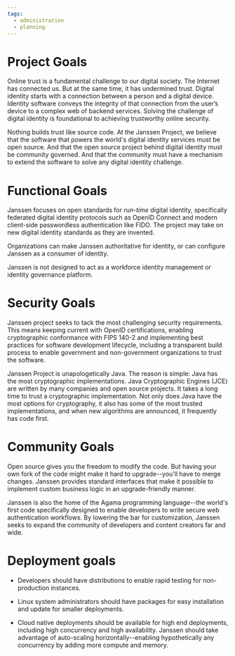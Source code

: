 ```yaml
---
tags:
  - administration
  - planning
---
```


# Project Goals

Online trust is a fundamental challenge to our digital society. The Internet has connected us. But at the same time, it has undermined trust. Digital identity starts with a connection between a person and a digital device. Identity software conveys the integrity of that connection from the user’s device to a complex web of backend services. Solving the challenge of digital identity is foundational to achieving trustworthy online security.

Nothing builds trust like source code. At the Janssen Project, we believe that
the software that powers the world's digital identity services must be open
source. And that the open source project behind digital identity must be
community governed. And that the community must have a mechanism to extend the
software to solve any digital identity challenge.

# Functional Goals

Janssen focuses on open standards for *run-time* digital identity, specifically federated digital identity protocols such as OpenID Connect and modern
client-side passwordless authentication like FIDO. The project may take on new digital identity standards as they are invented.

Organizations can make Janssen authoritative for identity, or can configure
Janssen as a consumer of identity.

Janssen is not designed to act as a workforce identity management or identity
governance platform.

# Security Goals

Janssen project seeks to tack the most challenging security requirements. This means keeping current with OpenID certifications, enabling cryptographic conformance with FIPS 140-2 and implementing best practices for software development lifecycle, including a transparent build process to enable
government and non-government organizations to trust the software.

Janssen Project is unapologetically Java. The reason is simple: Java has the
most cryptographic implementations. Java Cryptographic Engines (JCE) are
written by many companies and open source projects. It takes a long time
to trust a cryptographic implementation. Not only does Java have the most
options for cryptography, it also has some of the most trusted implementations,
and when new algorithms are announced, it frequently has code first.

# Community Goals

Open source gives you the freedom to modify the code. But having your own fork
of the code might make it hard to upgrade--you'll have to merge changes. Janssen provides standard interfaces that make it possible to implement custom business logic in an upgrade-friendly manner.

Janssen is also the home of the Agama programming language--the world's first
code specifically designed to enable developers to write secure web
authentication workflows. By lowering the bar for customization, Janssen seeks to expand the community of developers and content creators far and wide.

# Deployment goals

* Developers should have distributions to enable rapid testing
for non-production instances.

* Linux system administrators should have packages for easy installation
and update for smaller deployments.

* Cloud native deployments should be available for high end deployments,
including high concurrency and high availability. Janssen should take
advantage of auto-scaling horizontally--enabling hypothetically any concurrency
by adding more compute and memory.
